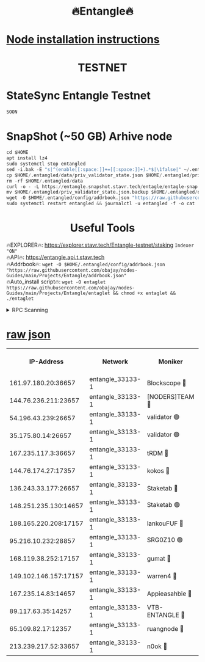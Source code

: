 <h1 align="center"> 🔥Entangle🔥</h1>

[Node installation instructions](https://github.com/obajay/nodes-Guides/tree/main/Projects/Entangle)
=

<h1 align="center"> TESTNET</h1>

# StateSync Entangle Testnet
```python
SOON
```
# SnapShot (~50 GB) Arhive node
```python
cd $HOME
apt install lz4
sudo systemctl stop entangled
sed -i.bak -E "s|^(enable[[:space:]]+=[[:space:]]+).*$|\1false|" ~/.entangled/config/config.toml
cp $HOME/.entangled/data/priv_validator_state.json $HOME/.entangled/priv_validator_state.json.backup
rm -rf $HOME/.entangled/data
curl -o - -L https://entangle.snapshot.stavr.tech/entagle/entagle-snap.tar.lz4 | lz4 -c -d - | tar -x -C $HOME/.entangled --strip-components 2
mv $HOME/.entangled/priv_validator_state.json.backup $HOME/.entangled/data/priv_validator_state.json
wget -O $HOME/.entangled/config/addrbook.json "https://raw.githubusercontent.com/obajay/nodes-Guides/main/Projects/Entangle/addrbook.json"
sudo systemctl restart entangled && journalctl -u entangled -f -o cat
```
 <h1 align="center"> Useful Tools</h1>
 
🔥EXPLORER🔥: https://explorer.stavr.tech/Entangle-testnet/staking        `Indexer "ON"` \
🔥API🔥:      https://entangle.api.t.stavr.tech \
🔥Addrbook🔥: ```wget -O $HOME/.entangled/config/addrbook.json "https://raw.githubusercontent.com/obajay/nodes-Guides/main/Projects/Entangle/addrbook.json"``` \
🔥Auto_install script🔥:  `wget -O entaglet https://raw.githubusercontent.com/obajay/nodes-Guides/main/Projects/Entangle/entaglet && chmod +x entaglet && ./entaglet`


<details>
<summary>RPC Scanning</summary>

<h2 align="center"> We scan nodes in real time every 4 hours. And we provide the final result of RPC endpoints.
We cannot influence the operation of these nodes in any way. </h2>


```python
If Voting Power is higher than 0 --> then the Node is a validator of the network and may be subject to attack and be a potential threat to the chain.
```
```python
We marked such validators with a red symbol
```

</details>

[raw json](https://rpc-check.entangt.stavr.tech/entangt/rpc-entangt-result.json)
=


<table><tr><th>IP-Address</th><th>Network</th><th>Moniker</th><th>Latest Block Height</th><th>Earliest Block Height</th><th>Catching Up</th><th>Tx Index</th><th>Voting Power</th><th>Scan Time</th></tr><tr><td>161.97.180.20:36657</td><td>entangle_33133-1</td><td>Blockscope 🔴</td><td>1432784</td><td>1</td><td>False</td><td>off</td><td>259586473635098</td><td>2024-01-01T01:07:55.059239396UTC</td></tr><tr><td>144.76.236.211:23657</td><td>entangle_33133-1</td><td>[NODERS]TEAM 🔴</td><td>1432786</td><td>1</td><td>False</td><td>off</td><td>47049700500000000</td><td>2024-01-01T01:08:07.572798383UTC</td></tr><tr><td>54.196.43.239:26657</td><td>entangle_33133-1</td><td>validator 🟢</td><td>1432788</td><td>1</td><td>False</td><td>on</td><td>0</td><td>2024-01-01T01:08:15.659400328UTC</td></tr><tr><td>35.175.80.14:26657</td><td>entangle_33133-1</td><td>validator 🟢</td><td>1432788</td><td>1</td><td>False</td><td>on</td><td>0</td><td>2024-01-01T01:08:16.617269764UTC</td></tr><tr><td>167.235.117.3:36657</td><td>entangle_33133-1</td><td>tRDM 🔴</td><td>1432788</td><td>1</td><td>False</td><td>on</td><td>64601012040632</td><td>2024-01-01T01:08:16.852017251UTC</td></tr><tr><td>144.76.174.27:17357</td><td>entangle_33133-1</td><td>kokos 🔴</td><td>1432785</td><td>145001</td><td>False</td><td>on</td><td>89890100000000</td><td>2024-01-01T01:08:04.388656825UTC</td></tr><tr><td>136.243.33.177:26657</td><td>entangle_33133-1</td><td>Staketab 🔴</td><td>1432786</td><td>660001</td><td>False</td><td>on</td><td>95428140155031</td><td>2024-01-01T01:08:09.883293187UTC</td></tr><tr><td>148.251.235.130:14657</td><td>entangle_33133-1</td><td>Staketab 🟢</td><td>1432784</td><td>660801</td><td>False</td><td>on</td><td>0</td><td>2024-01-01T01:07:54.780603204UTC</td></tr><tr><td>188.165.220.208:17157</td><td>entangle_33133-1</td><td>lankouFUF 🔴</td><td>1432785</td><td>725001</td><td>False</td><td>on</td><td>180899900000002</td><td>2024-01-01T01:07:59.958325164UTC</td></tr><tr><td>95.216.10.232:28857</td><td>entangle_33133-1</td><td>SRG0Z10 🟢</td><td>1432783</td><td>842001</td><td>False</td><td>off</td><td>0</td><td>2024-01-01T01:07:52.439123976UTC</td></tr><tr><td>168.119.38.252:17157</td><td>entangle_33133-1</td><td>gumat 🔴</td><td>1432785</td><td>962001</td><td>False</td><td>on</td><td>314013548351851</td><td>2024-01-01T01:07:59.693584758UTC</td></tr><tr><td>149.102.146.157:17157</td><td>entangle_33133-1</td><td>warren4 🔴</td><td>1432786</td><td>1054001</td><td>False</td><td>on</td><td>339340803134742</td><td>2024-01-01T01:08:07.306143148UTC</td></tr><tr><td>167.235.14.83:14657</td><td>entangle_33133-1</td><td>Appieasahbie 🔴</td><td>1432788</td><td>1076001</td><td>False</td><td>on</td><td>44568809900999996</td><td>2024-01-01T01:08:15.959632728UTC</td></tr><tr><td>89.117.63.35:14257</td><td>entangle_33133-1</td><td>VTB-ENTANGLE 🔴</td><td>1432785</td><td>1162001</td><td>False</td><td>off</td><td>115826514071325</td><td>2024-01-01T01:08:04.832142977UTC</td></tr><tr><td>65.109.82.17:12357</td><td>entangle_33133-1</td><td>ruangnode 🔴</td><td>1432784</td><td>1312001</td><td>False</td><td>off</td><td>265186785360543</td><td>2024-01-01T01:07:55.402324659UTC</td></tr><tr><td>213.239.217.52:33657</td><td>entangle_33133-1</td><td>n0ok 🔴</td><td>1432788</td><td>1332788</td><td>False</td><td>off</td><td>46574292273662988</td><td>2024-01-01T01:08:14.194447439UTC</td></tr></table>
